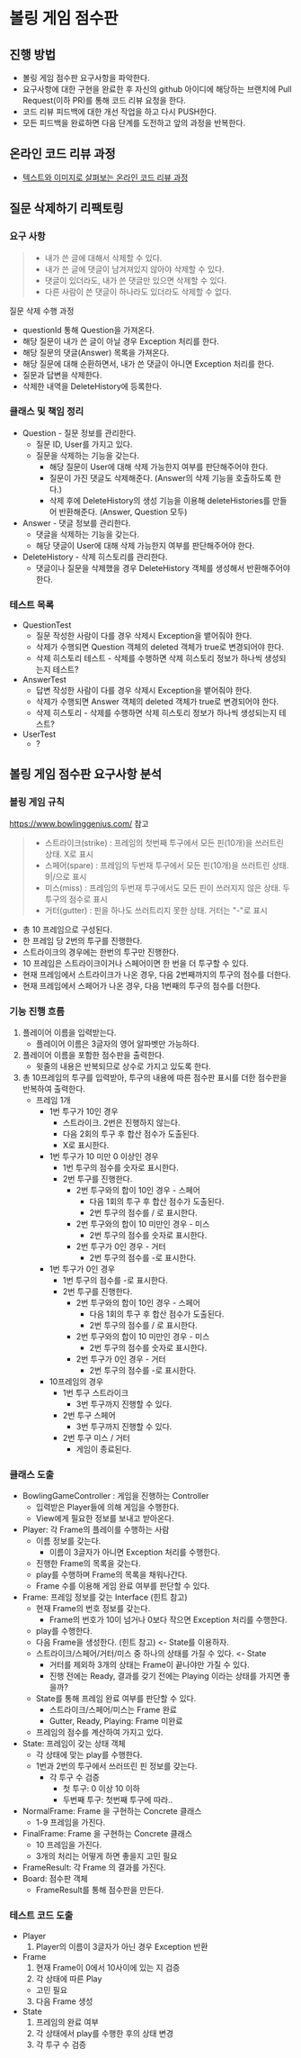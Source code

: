 # 볼링 게임 점수판
## 진행 방법
* 볼링 게임 점수판 요구사항을 파악한다.
* 요구사항에 대한 구현을 완료한 후 자신의 github 아이디에 해당하는 브랜치에 Pull Request(이하 PR)를 통해 코드 리뷰 요청을 한다.
* 코드 리뷰 피드백에 대한 개선 작업을 하고 다시 PUSH한다.
* 모든 피드백을 완료하면 다음 단계를 도전하고 앞의 과정을 반복한다.

## 온라인 코드 리뷰 과정
* [텍스트와 이미지로 살펴보는 온라인 코드 리뷰 과정](https://github.com/next-step/nextstep-docs/tree/master/codereview)

## 질문 삭제하기 리팩토링  

### 요구 사항  
> * 내가 쓴 글에 대해서 삭제할 수 있다.  
> * 내가 쓴 글에 댓글이 남겨져있지 않아야 삭제할 수 있다.  
> * 댓글이 있더라도, 내가 쓴 댓글만 있으면 삭제할 수 있다.  
> * 다른 사람이 쓴 댓글이 하나라도 있더라도 삭제할 수 없다.  

질문 삭제 수행 과정  
- questionId 통해 Question을 가져온다.  
- 해당 질문이 내가 쓴 글이 아닐 경우 Exception 처리를 한다.  
- 해당 질문의 댓글(Answer) 목록을 가져온다.  
- 해당 질문에 대해 순환하면서, 내가 쓴 댓글이 아니면 Exception 처리를 한다.  
- 질문과 답변을 삭제한다.
- 삭제한 내역을 DeleteHistory에 등록한다.  

### 클래스 및 책임 정리  

* Question - 질문 정보를 관리한다.    
    * 질문 ID, User를 가지고 있다.  
    * 질문을 삭제하는 기능을 갖는다. 
        * 해당 질문이 User에 대해 삭제 가능한지 여부를 판단해주어야 한다.  
        * 질문이 가진 댓글도 삭제해준다. (Answer의 삭제 기능을 호출하도록 한다.) 
        * 삭제 후에 DeleteHistory의 생성 기능을 이용해 deleteHistories를 만들어 반환해준다. (Answer, Question 모두)  
* Answer  - 댓글 정보를 관리한다.  
    * 댓글을 삭제하는 기능을 갖는다. 
    * 해당 댓글이 User에 대해 삭제 가능한지 여부를 판단해주어야 한다.
* DeleteHistory - 삭제 히스토리를 관리한다.  
    * 댓글이나 질문을 삭제했을 경우 DeleteHistory 객체를 생성해서 반환해주어야 한다.  

### 테스트 목록  

* QuestionTest 
    * 질문 작성한 사람이 다를 경우 삭제시 Exception을 뱉어줘야 한다.  
    * 삭제가 수행되면 Question 객체의 deleted 객체가 true로 변경되어야 한다.  
    * 삭제 히스토리 테스트 - 삭제를 수행하면 삭제 히스토리 정보가 하나씩 생성되는지 테스트?
* AnswerTest 
    * 답변 작성한 사람이 다를 경우 삭제시 Exception을 뱉어줘야 한다.   
    * 삭제가 수행되면 Answer 객체의 deleted 객체가 true로 변경되어야 한다.  
    * 삭제 히스토리 - 삭제를 수행하면 삭제 히스토리 정보가 하나씩 생성되는지 테스트?
* UserTest  
    * ? 


## 볼링 게임 점수판 요구사항 분석  

### 볼링 게임 규칙  

https://www.bowlinggenius.com/ 참고  

> * 스트라이크(strike) : 프레임의 첫번째 투구에서 모든 핀(10개)을 쓰러트린 상태. X로 표시  
> * 스페어(spare) : 프레임의 두번재 투구에서 모든 핀(10개)을 쓰러트린 상태. 9|/으로 표시  
> * 미스(miss) : 프레임의 두번재 투구에서도 모든 핀이 쓰러지지 않은 상태. 두 투구의 점수로 표시   
> * 거터(gutter) : 핀을 하나도 쓰러트리지 못한 상태. 거터는 "-"로 표시  
* 총 10 프레임으로 구성된다.  
* 한 프레임 당 2번의 투구를 진행한다.  
* 스트라이크의 경우에는 한번의 투구만 진행한다.  
* 10 프레임은 스트라이크이거나 스페어이면 한 번을 더 투구할 수 있다.  
* 현재 프레임에서 스트라이크가 나온 경우, 다음 2번째까지의 투구의 점수를 더한다.  
* 현재 프레임에서 스페어가 나온 경우, 다음 1번째의 투구의 점수를 더한다.  

### 기능 진행 흐름  

1. 플레이어 이름을 입력받는다.  
    * 플레이어 이름은 3글자의 영어 알파벳만 가능하다.  
2. 플레이어 이름을 포함한 점수판을 출력한다.  
    * 윗줄의 내용은 반복되므로 상수로 가지고 있도록 한다.    
3. 총 10프레임의 투구를 입력받아, 투구의 내용에 따른 점수판 표시를 더한 점수판을 반복하여 출력한다.  
    * 프레임 1개
        * 1번 투구가 10인 경우
            * 스트라이크. 2번은 진행하지 않는다.  
            * 다음 2회의 투구 후 합산 점수가 도출된다.    
            * X로 표시한다.        
        * 1번 투구가 10 미만 0 이상인 경우  
            * 1번 투구의 점수를 숫자로 표시한다.  
            * 2번 투구를 진행한다.  
                * 2번 투구와의 합이 10인 경우 - 스페어
                    * 다음 1회의 투구 후 합산 점수가 도출된다.      
                    * 2번 투구의 점수를 / 로 표시한다.   
                * 2번 투구와의 합이 10 미만인 경우 - 미스   
                    * 2번 투구의 점수를 숫자로 표시한다.  
                * 2번 투구가 0인 경우 - 거터 
                    * 2번 투구의 점수를 -로 표시한다.  
        * 1번 투구가 0인 경우  
            * 1번 투구의 점수를 -로 표시한다.  
            * 2번 투구를 진행한다.   
                * 2번 투구와의 합이 10인 경우 - 스페어
                    * 다음 1회의 투구 후 합산 점수가 도출된다.      
                    * 2번 투구의 점수를 / 로 표시한다.   
                * 2번 투구와의 합이 10 미만인 경우 - 미스   
                    * 2번 투구의 점수를 숫자로 표시한다.  
                * 2번 투구가 0인 경우 - 거터 
                    * 2번 투구의 점수를 -로 표시한다.             
        * 10프레임의 경우  
            * 1번 투구 스트라이크  
                * 3번 투구까지 진행할 수 있다.  
            * 2번 투구 스페어  
                * 3번 투구까지 진행할 수 있다.  
            * 2번 투구 미스 / 거터  
                * 게임이 종료된다.  
                
### 클래스 도출  

* BowlingGameController : 게임을 진행하는 Controller  
    * 입력받은 Player들에 의해 게임을 수행한다.  
    * View에게 필요한 정보를 보내고 받아온다.  
* Player: 각 Frame의 플레이를 수행하는 사람  
    * 이름 정보를 갖는다. 
        * 이름이 3글자가 아니면 Exception 처리를 수행한다.  
    * 진행한 Frame의 목록을 갖는다. 
    * play를 수행하며 Frame의 목록을 채워나간다.  
    * Frame 수를 이용해 게임 완료 여부를 판단할 수 있다.  
* Frame: 프레임 정보를 갖는 Interface (힌트 참고)  
    * 현재 Frame의 번호 정보를 갖는다.
        * Frame의 번호가 10이 넘거나 0보다 작으면 Exception 처리를 수행한다.  
    * play를 수행한다.  
    * 다음 Frame을 생성한다. (힌트 참고) <- State를 이용하자.   
    * 스트라이크/스페어/거터/미스 중 하나의 상태를 가질 수 있다. <- State  
        * 거터를 제외하  3개의 상태는 Frame이 끝나야만 가질 수 있다. 
        * 진행 전에는 Ready, 결과를 갖기 전에는 Playing 이라는 상태를 가지면 좋을까?
    * State를 통해 프레임 완료 여부를 판단할 수 있다.   
        * 스트라이크/스페어/미스는 Frame 완료
        * Gutter, Ready, Playing: Frame 미완료  
    * 프레임의 점수를 계산하여 가지고 있다. 
* State: 프레임이 갖는 상태 객체  
    * 각 상태에 맞는 play를 수행한다.  
    * 1번과 2번의 투구에서 쓰러뜨린 핀 정보를 갖는다.  
        * 각 투구 수 검증
            - 첫 투구: 0 이상 10 이하  
            - 두번째 투구: 첫번째 투구에 따라..
* NormalFrame: Frame 을 구현하는 Concrete 클래스 
    * 1-9 프레임을 가진다.  
* FinalFrame: Frame 을 구현하는 Concrete 클래스  
    * 10 프레임을 가진다.  
    * 3개의 처리는 어떻게 하면 좋을지 고민 필요 
* FrameResult: 각 Frame 의 결과를 가진다.  
* Board: 점수판 객체  
    * FrameResult를 통해 점수판을 만든다.     

### 테스트 코드 도출  

* Player 
    1. Player의 이름이 3글자가 아닌 경우 Exception 반환  
* Frame  
    1. 현재 Frame이 0에서 10사이에 있는 지 검증   
    2. 각 상태에 따른 Play 
    * 고민 필요  
    3. 다음 Frame 생성  
* State  
    1. 프레임의 완료 여부 
    2. 각 상태에서 play를 수행한 후의 상태 변경  
    3. 각 투구 수 검증  
   